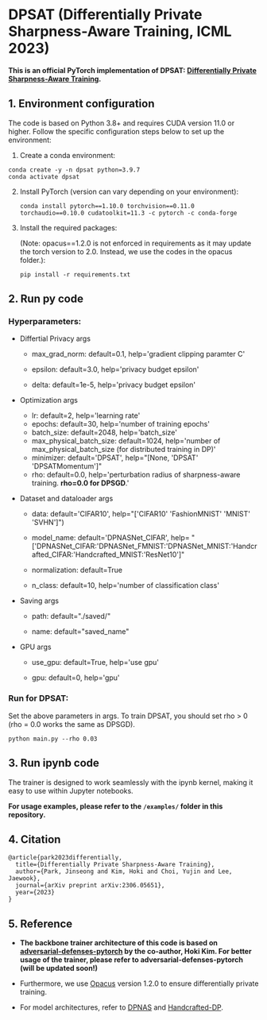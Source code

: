 # DPSAT (Differentially Private Sharpness-Aware Training, ICML 2023)

**This is an official PyTorch implementation of DPSAT: [Differentially Private Sharpness-Aware Training](https://arxiv.org/abs/2306.05651).**


## 1. Environment configuration

The code is based on Python 3.8+ and requires CUDA version 11.0 or higher. Follow the specific configuration steps below to set up the environment: 

1.  Create a conda environment:
   
   ```shell
   conda create -y -n dpsat python=3.9.7
   conda activate dpsat
   ```

2. Install PyTorch (version can vary depending on your environment):
   
   ```shell
   conda install pytorch==1.10.0 torchvision==0.11.0 torchaudio==0.10.0 cudatoolkit=11.3 -c pytorch -c conda-forge
   ```

3. Install the required packages:
   
   (Note: opacus==1.2.0 is not enforced in requirements as it may update the torch version to 2.0. Instead, we use the codes in the opacus folder.):
   
   ```shell
   pip install -r requirements.txt
   ```
## 2. Run py code

### Hyperparameters:

- Differtial Privacy args

  - max_grad_norm: default=0.1, help='gradient clipping paramter C'

  - epsilon: default=3.0, help='privacy budget epsilon'

  - delta: default=1e-5, help='privacy budget epsilon'

- Optimization args

  - lr: default=2, help='learning rate'
  - epochs: default=30, help='number of training epochs'
  - batch_size: default=2048, help='batch_size'
  - max_physical_batch_size: default=1024, 
    help='number of max_physical_batch_size (for distributed training in DP)'
  - minimizer: default='DPSAT',  help="[None, 'DPSAT' 'DPSATMomentum']"
  - rho: default=0.0, help='perturbation radius of sharpness-aware training. **rho=0.0 for DPSGD**.'
  
- Dataset and dataloader args

  - data: default='CIFAR10', help="['CIFAR10' 'FashionMNIST' 'MNIST' 'SVHN']")

  - model_name: default='DPNASNet_CIFAR', 
    help= "['DPNASNet_CIFAR:'DPNASNet_FMNIST:'DPNASNet_MNIST:'Handcrafted_CIFAR:'Handcrafted_MNIST:'ResNet10']"

  - normalization: default=True
  - n_class: default=10, help='number of classification class'

- Saving args

  - path: default="./saved/"

  - name: default="saved_name"

- GPU args

  - use_gpu: default=True, help='use gpu'

  - gpu: default=0, help='gpu'

### Run for DPSAT:

Set the above parameters in args. To train DPSAT, you should set rho > 0 (rho = 0.0 works the same as DPSGD). 

```shell
python main.py --rho 0.03
```

## 3. Run ipynb code
The trainer is designed to work seamlessly with the ipynb kernel, making it easy to use within Jupyter notebooks. 

**For usage examples, please refer to the `/examples/` folder in this repository.**


## 4. Citation
```
@article{park2023differentially,
  title={Differentially Private Sharpness-Aware Training},
  author={Park, Jinseong and Kim, Hoki and Choi, Yujin and Lee, Jaewook},
  journal={arXiv preprint arXiv:2306.05651},
  year={2023}
}
```

## 5. Reference

- **The backbone trainer architecture of this code is based on [adversarial-defenses-pytorch](https://github.com/Harry24k/adversarial-defenses-pytorch) by the co-author, Hoki Kim. For better usage of the trainer, please refer to adversarial-defenses-pytorch (will be updated soon!)**

- Furthermore, we use [Opacus](https://github.com/pytorch/opacus) version 1.2.0 to ensure differentially private training.
- For model architectures, refer to [DPNAS](https://github.com/TheSunWillRise/DPNAS) and [Handcrafted-DP](https://github.com/ftramer/Handcrafted-DP).